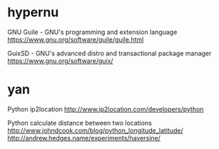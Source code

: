 # hypernu

GNU Guile - GNU's programming and extension language
<https://www.gnu.org/software/guile/guile.html>  

GuixSD - GNU's advanced distro and transactional package manager
<https://www.gnu.org/software/guix/>  

# yan

Python ip2location
<http://www.ip2location.com/developers/python>  

Python calculate distance between two locations
<http://www.johndcook.com/blog/python_longitude_latitude/>  
<http://andrew.hedges.name/experiments/haversine/>  